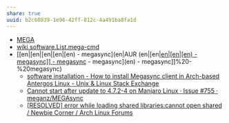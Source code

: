 ```yaml
---
share: true
uuid: b2c60839-1e96-42ff-812c-4a491ba8fa1d
---
```


* [MEGA](https://mega.io/)
* [wiki.software.List.mega-cmd](/undefined)
* [[en|[en|[en|[en|[en) - megasync](en|AUR (en|[en|[en|[en|[en) - megasync]] - megasync](en) - megasync](en) - megasync]]%20-%20megasync)
	* [software installation - How to install Megasync client in Arch-based Antergos Linux - Unix & Linux Stack Exchange](https://unix.stackexchange.com/questions/200311/how-to-install-megasync-client-in-arch-based-antergos-linux)
	* [Cannot start after update to 4.7.2-4 on Manjaro Linux · Issue #755 · meganz/MEGAsync](https://github.com/meganz/MEGAsync/issues/755)
	* [[RESOLVED] error while loading shared libraries:cannot open shared / Newbie Corner / Arch Linux Forums](https://bbs.archlinux.org/viewtopic.php?id=281012)
